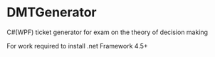 # DMTGenerator
C#(WPF) ticket generator for exam on the theory of decision making


For work required to install .net Framework 4.5+
